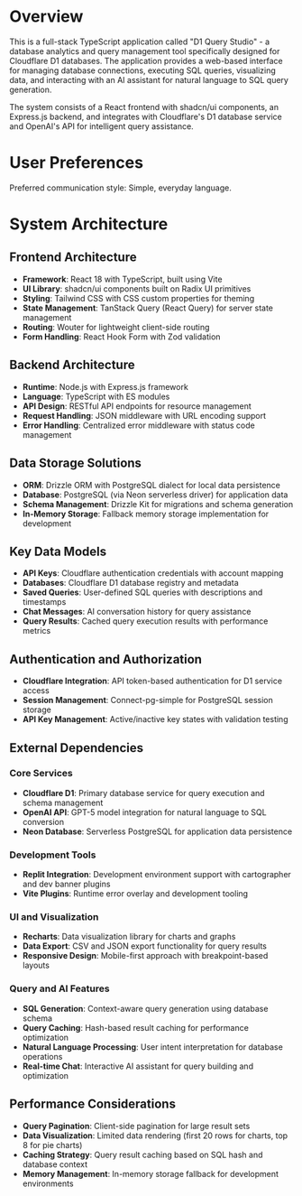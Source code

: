 # Overview

This is a full-stack TypeScript application called "D1 Query Studio" - a database analytics and query management tool specifically designed for Cloudflare D1 databases. The application provides a web-based interface for managing database connections, executing SQL queries, visualizing data, and interacting with an AI assistant for natural language to SQL query generation.

The system consists of a React frontend with shadcn/ui components, an Express.js backend, and integrates with Cloudflare's D1 database service and OpenAI's API for intelligent query assistance.

# User Preferences

Preferred communication style: Simple, everyday language.

# System Architecture

## Frontend Architecture
- **Framework**: React 18 with TypeScript, built using Vite
- **UI Library**: shadcn/ui components built on Radix UI primitives
- **Styling**: Tailwind CSS with CSS custom properties for theming
- **State Management**: TanStack Query (React Query) for server state management
- **Routing**: Wouter for lightweight client-side routing
- **Form Handling**: React Hook Form with Zod validation

## Backend Architecture
- **Runtime**: Node.js with Express.js framework
- **Language**: TypeScript with ES modules
- **API Design**: RESTful API endpoints for resource management
- **Request Handling**: JSON middleware with URL encoding support
- **Error Handling**: Centralized error middleware with status code management

## Data Storage Solutions
- **ORM**: Drizzle ORM with PostgreSQL dialect for local data persistence
- **Database**: PostgreSQL (via Neon serverless driver) for application data
- **Schema Management**: Drizzle Kit for migrations and schema generation
- **In-Memory Storage**: Fallback memory storage implementation for development

## Key Data Models
- **API Keys**: Cloudflare authentication credentials with account mapping
- **Databases**: Cloudflare D1 database registry and metadata
- **Saved Queries**: User-defined SQL queries with descriptions and timestamps
- **Chat Messages**: AI conversation history for query assistance
- **Query Results**: Cached query execution results with performance metrics

## Authentication and Authorization
- **Cloudflare Integration**: API token-based authentication for D1 service access
- **Session Management**: Connect-pg-simple for PostgreSQL session storage
- **API Key Management**: Active/inactive key states with validation testing

## External Dependencies

### Core Services
- **Cloudflare D1**: Primary database service for query execution and schema management
- **OpenAI API**: GPT-5 model integration for natural language to SQL conversion
- **Neon Database**: Serverless PostgreSQL for application data persistence

### Development Tools
- **Replit Integration**: Development environment support with cartographer and dev banner plugins
- **Vite Plugins**: Runtime error overlay and development tooling

### UI and Visualization
- **Recharts**: Data visualization library for charts and graphs
- **Data Export**: CSV and JSON export functionality for query results
- **Responsive Design**: Mobile-first approach with breakpoint-based layouts

### Query and AI Features
- **SQL Generation**: Context-aware query generation using database schema
- **Query Caching**: Hash-based result caching for performance optimization
- **Natural Language Processing**: User intent interpretation for database operations
- **Real-time Chat**: Interactive AI assistant for query building and optimization

## Performance Considerations
- **Query Pagination**: Client-side pagination for large result sets
- **Data Visualization**: Limited data rendering (first 20 rows for charts, top 8 for pie charts)
- **Caching Strategy**: Query result caching based on SQL hash and database context
- **Memory Management**: In-memory storage fallback for development environments